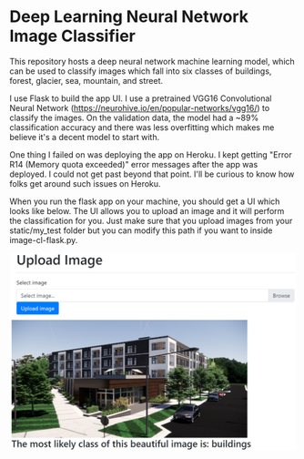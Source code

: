 # Deep Learning Neural Network Image Classifier

This repository hosts a deep neural network machine learning model, which can be used to classify images which fall into six classes of buildings, forest, glacier, sea, mountain, and street.

I use Flask to build the app UI. I use a pretrained VGG16 Convolutional Neural Network (https://neurohive.io/en/popular-networks/vgg16/) to classify the images. On the validation data, the model had a ~89% classification accuracy and there was less overfitting which makes me believe it's a decent model to start with.

One thing I failed on was deploying the app on Heroku. I kept getting "Error R14 (Memory quota exceeded)" error messages after the app was deployed. I could not get past beyond that point. I'll be curious to know how folks get around such issues on Heroku.

When you run the flask app on your machine, you should get a UI which looks like below. The UI allows you to upload an image and it will perform the classification for you. Just make sure that you upload images from your static/my_test folder but you can modify this path if you want to inside image-cl-flask.py.

<img src="./image.PNG">

